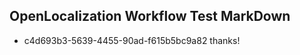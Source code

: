 ## OpenLocalization Workflow Test MarkDown
* c4d693b3-5639-4455-90ad-f615b5bc9a82 thanks!

<!--HONumber=Jul16_HO3-->


